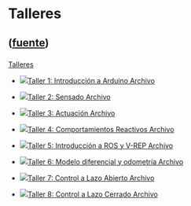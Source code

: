 # Talleres
([fuente](https://campus.exactas.uba.ar/course/view.php?id=1028&section=4))
---
###
[Talleres](https://campus.exactas.uba.ar/course/view.php?id=1028&section=4)

  - [![ ](https://campus.exactas.uba.ar/theme/image.php/aardvark/core/1524752928/f/pdf-24)Taller 1: Introducción a Arduino Archivo](https://campus.exactas.uba.ar/mod/resource/view.php?id=60051)

  - [![ ](https://campus.exactas.uba.ar/theme/image.php/aardvark/core/1524752928/f/pdf-24)Taller 2: Sensado Archivo](https://campus.exactas.uba.ar/mod/resource/view.php?id=60304)

  - [![ ](https://campus.exactas.uba.ar/theme/image.php/aardvark/core/1524752928/f/pdf-24)Taller 3: Actuación Archivo](https://campus.exactas.uba.ar/mod/resource/view.php?id=60410)

  - [![ ](https://campus.exactas.uba.ar/theme/image.php/aardvark/core/1524752928/f/pdf-24)Taller 4: Comportamientos Reactivos Archivo](https://campus.exactas.uba.ar/mod/resource/view.php?id=60518)

  - [![ ](https://campus.exactas.uba.ar/theme/image.php/aardvark/core/1524752928/f/pdf-24)Taller 5: Introducción a ROS y V-REP Archivo](https://campus.exactas.uba.ar/mod/resource/view.php?id=60797)

  - [![ ](https://campus.exactas.uba.ar/theme/image.php/aardvark/core/1524752928/f/pdf-24)Taller 6: Modelo diferencial y odometría Archivo](https://campus.exactas.uba.ar/mod/resource/view.php?id=60973)

  - [![ ](https://campus.exactas.uba.ar/theme/image.php/aardvark/core/1524752928/f/pdf-24)Taller 7: Control a Lazo Abierto Archivo](https://campus.exactas.uba.ar/mod/resource/view.php?id=61324)

  - [![ ](https://campus.exactas.uba.ar/theme/image.php/aardvark/core/1524752928/f/pdf-24)Taller 8: Control a Lazo Cerrado Archivo](https://campus.exactas.uba.ar/mod/resource/view.php?id=61955)

